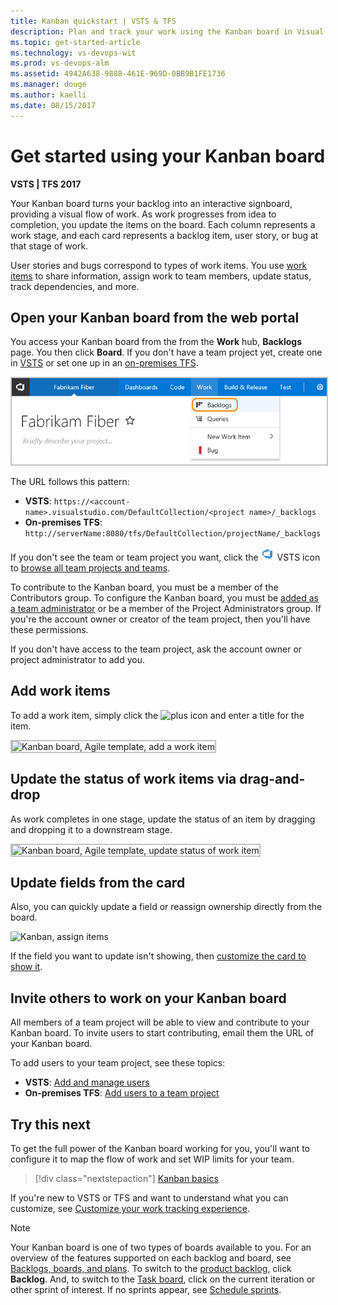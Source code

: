```yaml
---
title: Kanban quickstart | VSTS & TFS
description: Plan and track your work using the Kanban board in Visual Studio Team Services (VSTS) and Team Foundation Server (TFS)  
ms.topic: get-started-article
ms.technology: vs-devops-wit
ms.prod: vs-devops-alm
ms.assetid: 4942A638-9888-461E-969D-0BB9B1FE1736
ms.manager: douge
ms.author: kaelli
ms.date: 08/15/2017
---
```


# Get started using your Kanban board

<b>VSTS | TFS 2017</b> 

Your Kanban board turns your backlog into an interactive signboard, providing a visual flow of work. As work progresses from idea to completion, you update the items on the board. Each column represents a work stage, and each card represents a backlog item, user story, or bug at that stage of work.  

User stories and bugs correspond to types of work items. You use  [work items](../backlogs/add-work-items.md) to share information, assign work to team members, update status, track dependencies, and more.

## Open your Kanban board from the web portal

You access your Kanban board from the from the **Work** hub, **Backlogs** page. You then click **Board**. If you don't have a team project yet, create one in [VSTS](../../accounts/set-up-vs.md) or set one up in an [on-premises TFS](../../accounts/create-team-project.md).  

<img src="../backlogs/_img/cyb-open-backlog-tfs-2017.png" alt="Web portal, choose Work hub, Backlogs" style="border: 2px solid #C3C3C3;" />   

The URL follows this pattern:  
- **VSTS**: ```https://<account-name>.visualstudio.com/DefaultCollection/<project name>/_backlogs```  
- **On-premises TFS**: ```http://serverName:8080/tfs/DefaultCollection/projectName/_backlogs```  
  
If you don't see the team or team project you want, click the ![VSTS icon](../_img/icons/project-icon.png) VSTS icon to [browse all team projects and teams](../../user-guide/account-home-pages.md). 

To contribute to the Kanban board, you must be a member of the Contributors group. To configure the Kanban board, you must be [added as a team administrator](../scale/add-team-administrator.md) or be a member of the Project Administrators group. If you're the account owner or creator of the team project, then you'll have these permissions.  

If you don't have access to the team project, ask the account owner or project administrator to add you.  

 
<!---
### TFS 2015, TFS 2013

<img src="../backlogs/_img/cyb-open-backlog-tfs-2015.png" alt="Open the backlog" style="border: 2px solid #C3C3C3;" />  

The URL follows this pattern:  
```http://serverName:8080/tfs/DefaultCollection/projectName/_backlogs```  

If you don't see the team or team project you want, open the team project/team drop-down menu and select the team project/team that you've recently visited. If you don't see the team or team project you want, choose **Browse all** to browse all team projects and teams. 

<img src="../_shared/_img/switch-team-project-2.png" alt="Choose another team from the team project menu" style="border: 2px solid #C3C3C3;" /> 

To view your Kanban board, click the **Board** link from the **Work>Backlogs** page. 

<img src="_img/kanban-basics-intro.png" alt="Kanban board, Agile template" style="border: 2px solid #C3C3C3;" />  
-->


<a id="add-work-items"> </a>
## Add work items 

To add a work item, simply click the ![plus icon](../_img/icons/add_icon.png) and enter a title for the item. 

<img src="_img/kanban-qs-add-new-item.png" alt="Kanban board, Agile template, add a work item" style="border: 2px solid #C3C3C3;" />  

<a id="update-status">  </a>
## Update the status of work items via drag-and-drop

<meta name="description" content="Kanban tools track progress" />

As work completes in one stage, update the status of an item by dragging and dropping it to a downstream stage. 

<img src="_img/ALM_CC_MoveCard.png" alt="Kanban board, Agile template, update status of work item" style="border: 2px solid #C3C3C3;" />  

## Update fields from the card 

Also, you can quickly update a field or reassign ownership directly from the board. 

![Kanban, assign items](_img/ALM_CC_UpdateFieldOnCard.png)

If the field you want to update isn't showing, then [customize the card to show it](../customize/customize-cards.md). 

## Invite others to work on your Kanban board 

All members of a team project will be able to view and contribute to your Kanban board. To invite users to start contributing, email them the URL of your Kanban board. 

To add users to your team project, see these topics:   
-  **VSTS**: [Add and manage users](../../accounts/add-account-users-assign-access-levels.md)   
-  **On-premises TFS**: [Add users to a team project](../../security/add-users-team-project.md)   


## Try this next 

To get the full power of the Kanban board working for you, you'll want to configure it to map the flow of work and set WIP limits for your team.   

> [!div class="nextstepaction"]
> [Kanban basics](kanban-basics.md)  


If you're new to VSTS or TFS and want to understand what you can customize, see [Customize your work tracking experience](../customize/customize-work.md). 

> [!NOTE]  
> Your Kanban board is one of two types of boards available to you. For an overview of the features supported on each backlog and board, see [Backlogs, boards, and plans](../backlogs/backlogs-boards-plans.md). To switch to the [product backlog](../backlogs/create-your-backlog.md), click **Backlog**. And, to switch to the [Task board](../scrum/task-board.md), click on the current iteration or other sprint of interest. If no sprints appear, see [Schedule sprints](../scrum/define-sprints.md). 

<!--- 
Here are a few things you can do. See at a glance the estimated size of work for each item which displays at the bottom right of each card. Add items to your backlog in the first column. When priorities change, move items up and down within a column. And, as work completes in one stage, update the status of an item by dragging and dropping it to a downstream stage.

Each team can manage their backlog and customize their Kanban board. [Add teams](../scale/multiple-teams.md) when you assign specific feature areas to different teams for development. Each team can then manage their backlog and focus on how they will develop their deliverables. 

Here are some useful tips when working with the Kanban board:
- To quickly assign items to a team member, add the Assign To field to display on the cards (see [Customize cards](../customize/customize-cards.md))   
- Customize cards to show the fields you most care about  
- Add a swimlane to track high-priority work or track work which falls into different service level agreements (see [Swimlanes](expedite-work.md))   
- Highlight specific work items by color coding cards based on a field value or tag (see [Customize cards](../customize/customize-cards.md)) 
- If you use Scrumban, drag-and-drop cards onto a sprint to quickly assign them to a sprint.  




## Related notes 
 
>[!NOTE]  
><b>Feature availability: </b> You can [reorder items within a column](#reorder-cards) from VSTS and the web portal for TFS 2015.1 and later versions.   

Updating your Kanban board as work progresses helps keep you and your team in sync. Also, you'll be able to see and share the value stream your team is delivering to customers.

-->

 


 
 

